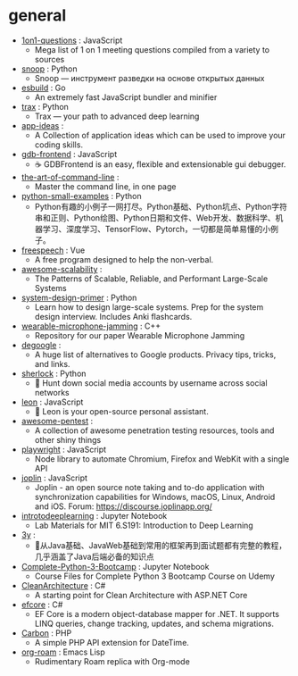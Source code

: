 # general
- [1on1-questions](https://github.com/VGraupera/1on1-questions) : JavaScript
  - Mega list of 1 on 1 meeting questions compiled from a variety to sources
- [snoop](https://github.com/snooppr/snoop) : Python
  - Snoop — инструмент разведки на основе открытых данных
- [esbuild](https://github.com/evanw/esbuild) : Go
  - An extremely fast JavaScript bundler and minifier
- [trax](https://github.com/google/trax) : Python
  - Trax — your path to advanced deep learning
- [app-ideas](https://github.com/florinpop17/app-ideas) : 
  - A Collection of application ideas which can be used to improve your coding skills.
- [gdb-frontend](https://github.com/rohanrhu/gdb-frontend) : JavaScript
  - ☕ GDBFrontend is an easy, flexible and extensionable gui debugger.
- [the-art-of-command-line](https://github.com/jlevy/the-art-of-command-line) : 
  - Master the command line, in one page
- [python-small-examples](https://github.com/jackzhenguo/python-small-examples) : Python
  - Python有趣的小例子一网打尽。Python基础、Python坑点、Python字符串和正则、Python绘图、Python日期和文件、Web开发、数据科学、机器学习、深度学习、TensorFlow、Pytorch，一切都是简单易懂的小例子。
- [freespeech](https://github.com/Merkie/freespeech) : Vue
  - A free program designed to help the non-verbal.
- [awesome-scalability](https://github.com/binhnguyennus/awesome-scalability) : 
  - The Patterns of Scalable, Reliable, and Performant Large-Scale Systems
- [system-design-primer](https://github.com/donnemartin/system-design-primer) : Python
  - Learn how to design large-scale systems. Prep for the system design interview. Includes Anki flashcards.
- [wearable-microphone-jamming](https://github.com/y-x-c/wearable-microphone-jamming) : C++
  - Repository for our paper Wearable Microphone Jamming
- [degoogle](https://github.com/tycrek/degoogle) : 
  - A huge list of alternatives to Google products. Privacy tips, tricks, and links.
- [sherlock](https://github.com/sherlock-project/sherlock) : Python
  - 🔎 Hunt down social media accounts by username across social networks
- [leon](https://github.com/leon-ai/leon) : JavaScript
  - 🧠 Leon is your open-source personal assistant.
- [awesome-pentest](https://github.com/enaqx/awesome-pentest) : 
  - A collection of awesome penetration testing resources, tools and other shiny things
- [playwright](https://github.com/microsoft/playwright) : JavaScript
  - Node library to automate Chromium, Firefox and WebKit with a single API
- [joplin](https://github.com/laurent22/joplin) : JavaScript
  - Joplin - an open source note taking and to-do application with synchronization capabilities for Windows, macOS, Linux, Android and iOS. Forum: https://discourse.joplinapp.org/
- [introtodeeplearning](https://github.com/aamini/introtodeeplearning) : Jupyter Notebook
  - Lab Materials for MIT 6.S191: Introduction to Deep Learning
- [3y](https://github.com/ZhongFuCheng3y/3y) : 
  - 📓从Java基础、JavaWeb基础到常用的框架再到面试题都有完整的教程，几乎涵盖了Java后端必备的知识点
- [Complete-Python-3-Bootcamp](https://github.com/Pierian-Data/Complete-Python-3-Bootcamp) : Jupyter Notebook
  - Course Files for Complete Python 3 Bootcamp Course on Udemy
- [CleanArchitecture](https://github.com/ardalis/CleanArchitecture) : C#
  - A starting point for Clean Architecture with ASP.NET Core
- [efcore](https://github.com/dotnet/efcore) : C#
  - EF Core is a modern object-database mapper for .NET. It supports LINQ queries, change tracking, updates, and schema migrations.
- [Carbon](https://github.com/briannesbitt/Carbon) : PHP
  - A simple PHP API extension for DateTime.
- [org-roam](https://github.com/jethrokuan/org-roam) : Emacs Lisp
  - Rudimentary Roam replica with Org-mode
